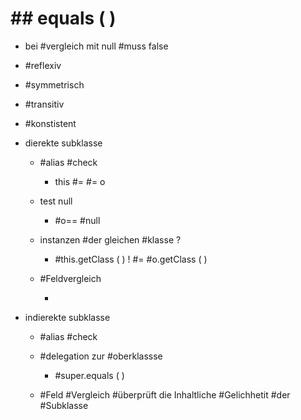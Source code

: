 # ## equals ( ) 

 - bei #vergleich mit null #muss false 
 - #reflexiv 
 - #symmetrisch 
 - #transitiv 
 - #konstistent 
 - dierekte subklasse 

	 - #alias #check 

		 - this #= #= o 

	 - test null 

		 - #o== #null 

	 - instanzen #der gleichen #klasse ? 

		 - #this.getClass ( ) ! #= #o.getClass ( ) 

	 - #Feldvergleich 

		 - 

 - indierekte subklasse 

	 - #alias #check 
	 - #delegation zur #oberklassse 

		 - #super.equals ( ) 

	 - #Feld #Vergleich #überprüft die Inhaltliche #Gelichhetit #der #Subklasse 
